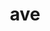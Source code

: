 ---
category: 3-letters
denotation: null
name: ave
reference_link: https://www.etymonline.com/word/ave
root_language: null
root_name: null
title: ave
type: free
word_sums:
- respelling: ave
  sum: 'Ave + '
---